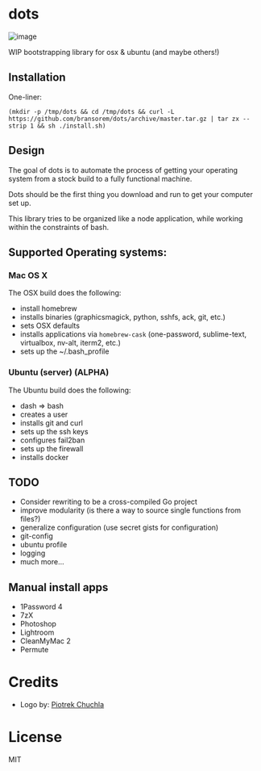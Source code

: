 # dots

![image](https://i.cloudup.com/RCpB-ASfme.png)

WIP bootstrapping library for osx & ubuntu (and maybe others!)

## Installation

One-liner:

```
(mkdir -p /tmp/dots && cd /tmp/dots && curl -L https://github.com/bransorem/dots/archive/master.tar.gz | tar zx --strip 1 && sh ./install.sh)
```

## Design

The goal of dots is to automate the process of getting your operating system from a stock build to a fully functional machine. 

Dots should be the first thing you download and run to get your computer set up.

This library tries to be organized like a node application, while working within the constraints of bash.

## Supported Operating systems:

### Mac OS X

The OSX build does the following:

- install homebrew
- installs binaries (graphicsmagick, python, sshfs, ack, git, etc.)
- sets OSX defaults
- installs applications via `homebrew-cask` (one-password, sublime-text, virtualbox, nv-alt, iterm2, etc.)
- sets up the ~/.bash_profile 

### Ubuntu (server) (ALPHA)

The Ubuntu build does the following:

- dash => bash
- creates a user
- installs git and curl
- sets up the ssh keys
- configures fail2ban
- sets up the firewall
- installs docker

## TODO

* Consider rewriting to be a cross-compiled Go project
* improve modularity (is there a way to source single functions from files?)
* generalize configuration (use secret gists for configuration)
* git-config
* ubuntu profile
* logging
* much more...



## Manual install apps

* 1Password 4
* 7zX
* Photoshop
* Lightroom
* CleanMyMac 2
* Permute

# Credits

* Logo by: [Piotrek Chuchla](http://www.thenounproject.com/pchuchla/)

# License

MIT

